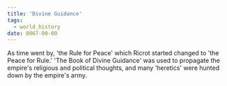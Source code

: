 ```yaml
---
title: 'Divine Guidance'
tags:
  - world_history
date: 0067-00-00
---
```

As time went by, 'the Rule for Peace' which Ricrot started changed to 'the Peace for Rule.' 'The Book of Divine Guidance' was used to propagate the empire's religious and political thoughts, and many 'heretics' were hunted down by the empire's army.